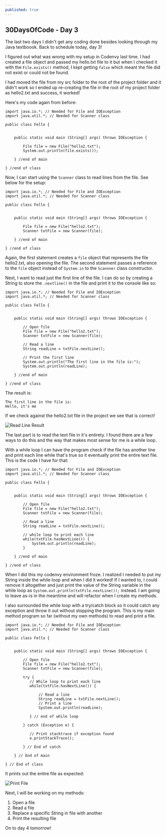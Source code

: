 ```yaml
---
published: true
---
```

## 30DaysOfCode - Day 3

The last two days I didn't get any coding done besides looking through my Java textboook. Back to schedule today, day 3!

I figured out what was wrong with my setup in Codenvy last time. I had created a file object and passed my hello.txt file to it but when I checked it with the ```File.exists()``` method, I kept getting ```false``` which meant the file did not exist or could not be found. 

I had moved the file from my src folder to the root of the project folder and it didn't work so I ended up re-creating the file in the root of my project folder as hello2.txt and success, it worked! 

Here's my code again from before: 

```
import java.io.*; // Needed for File and IOException
import java.util.*; // Needed for Scanner class

public class Fello {
    
    
    public static void main (String[] args) throws IOException {
        
        File file = new File("hello2.txt");
        System.out.println(file.exists());
        
    } //end of main

} //end of class
```

Now, I can start using the ```Scanner``` class to read lines from the file. See below for the setup:

```
import java.io.*; // Needed for File and IOException
import java.util.*; // Needed for Scanner class

public class Fello {
    
    
    public static void main (String[] args) throws IOException {
        
        File file = new File("hello2.txt");
        Scanner txtFile = new Scanner(file);
        
    } //end of main

} //end of class
```

Again, the first statement creates a ```file``` object that represents the file hello2.txt, also opening the file. The second statement passes a reference to the ```file``` object instead of ```System.in``` to the ```Scannner``` class constructor.

Next, I want to read just the first line of the file. I can do so by creating a String to store the ```.nextline()``` in the file and print it to the console like so:

```
import java.io.*; // Needed for File and IOException
import java.util.*; // Needed for Scanner class

public class Fello {
    

    public static void main (String[] args) throws IOException {
        
        // Open file
        File file = new File("hello2.txt");
        Scanner txtFile = new Scanner(file);
        
        // Read a line
        String readLine = txtFile.nextLine();
        
        // Print the first line
        System.out.println("The first line in the file is:");
        System.out.println(readLine);
        
    } //end of main

} //end of class
```

The result is:
```
The first line in the file is:
Hello, it's me
```

If we check against the hello2.txt file in the project we see that is correct!

![Read Line Result]({{site.baseurl}}/_posts/Fello--ReadLineResult.PNG)

The last part is to read the text file in it's entirety. I found there are a few ways to do this and the way that makes most sense for me is a while loop.

With a while loop I can have the program check if the file has another line and print each line while that's true so it eventually print the entire text file. This is the code I have for that:

```
import java.io.*; // Needed for File and IOException
import java.util.*; // Needed for Scanner class

public class Fello {
    

    public static void main (String[] args) throws IOException {
        
        // Open file
        File file = new File("hello2.txt");
        Scanner txtFile = new Scanner(file);
        
        // Read a line
        String readLine = txtFile.nextLine();
        
        // while loop to print each line
        while(txtFile.hasNextLine()) {
        	System.out.println(readLine);
        }
        
    } //end of main

} //end of class
```

When I did this my codenvy environment froze. I realized I needed to put my String inside the while loop and when I did it worked! If I wanted to, I could remove it altogether and just print the value of the String variable in the while loop as ```System.out.println(txtFile.nextLine());``` instead. I am going to leave as-is in the meantime and will refactor when I create my methods.

I also surrounded the while loop with a try/catch block so it could catch any exception and throw it out without stopping the program. This is my main method program so far (without my own methods) to read and print a file.

```
import java.io.*; // Needed for File and IOException
import java.util.*; // Needed for Scanner class

public class Fello {
    

    public static void main (String[] args) throws IOException {
        
        // Open file
        File file = new File("hello2.txt");
        Scanner txtFile = new Scanner(file);
        
        try {
           // While loop to print each line
           while(txtFile.hasNextLine()) {
               
               // Read a line
               String readLine = txtFile.nextLine();
               // Print a line
               System.out.println(readLine);
               
           } // end of while loop
            
        } catch (Exception e) {
           
           // Print stacktrace if exception found
           e.printStackTrace(); 
           
        } // End of catch
        
    } // End of main

} // End of class
```

It prints out the entire file as expected:

![Print File]({{site.baseurl}}/_posts/Fello--PrintFile.PNG)

Next, I will be working on my methods:

1. Open a file
2. Read a file
3. Replace a specific String in file with another
4. Print the resulting file

On to day 4 tomorrow!



